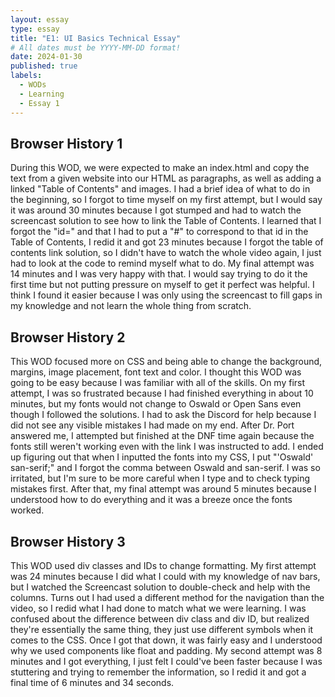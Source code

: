 ```yaml
---
layout: essay
type: essay
title: "E1: UI Basics Technical Essay"
# All dates must be YYYY-MM-DD format!
date: 2024-01-30
published: true
labels:
  - WODs
  - Learning
  - Essay 1
---
```


## Browser History 1
During this WOD, we were expected to make an index.html and copy the text from a given website into our HTML as paragraphs, as well as adding a linked "Table of Contents" and images. I had a brief idea of what to do in the beginning, so I forgot to time myself on my first attempt, but I would say it was around 30 minutes because I got stumped and had to watch the screencast solution to see how to link the Table of Contents. I learned that I forgot the "id=" and that I had to put a "#" to correspond to that id in the Table of Contents, I redid it and got 23 minutes because I forgot the table of contents link solution, so I didn't have to watch the whole video again, I just had to look at the code to remind myself what to do. My final attempt was 14 minutes and I was very happy with that. I would say trying to do it the first time but not putting pressure on myself to get it perfect was helpful. I think I found it easier because I was only using the screencast to fill gaps in my knowledge and not learn the whole thing from scratch.

## Browser History 2
This WOD focused more on CSS and being able to change the background, margins, image placement, font text and color. I thought this WOD was going to be easy because I was familiar with all of the skills. On my first attempt, I was so frustrated because I had finished everything in about 10 minutes, but my fonts would not change to Oswald or Open Sans even though I followed the solutions. I had to ask the Discord for help because I did not see any visible mistakes I had made on my end. After Dr. Port answered me, I attempted but finished at the DNF time again because the fonts still weren't working even with the link I was instructed to add. I ended up figuring out that when I inputted the fonts into my CSS, I put "'Oswald' san-serif;" and I forgot the comma between Oswald and san-serif. I was so irritated, but I'm sure to be more careful when I type and to check typing mistakes first. After that, my final attempt was around 5 minutes because I understood how to do everything and it was a breeze once the fonts worked.

## Browser History 3
This WOD used div classes and IDs to change formatting. My first attempt was 24 minutes because I did what I could with my knowledge of nav bars, but I watched the Screencast solution to double-check and help with the columns. Turns out I had used a different method for the navigation than the video, so I redid what I had done to match what we were learning. I was confused about the difference between div class and div ID, but realized they're essentially the same thing, they just use different symbols when it comes to the CSS. Once I got that down, it was fairly easy and I understood why we used components like float and padding. My second attempt was 8 minutes and I got everything, I just felt I could've been faster because I was stuttering and trying to remember the information, so I redid it and got a final time of 6 minutes and 34 seconds.

